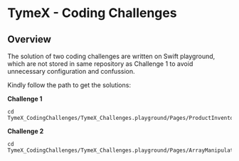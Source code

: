 # TymeX - Coding Challenges

## Overview

The solution of two coding challenges are written on Swift playground, which are not stored in same repository as Challenge 1 to avoid unnecessary configuration and confussion.

Kindly follow the path to get the solutions:

**Challenge 1**
```
cd TymeX_CodingChallenges/TymeX_Challenges.playground/Pages/ProductInventoryManagement.xcplaygroundpage
```

**Challenge 2**
```
cd TymeX_CodingChallenges/TymeX_Challenges.playground/Pages/ArrayManipulation.xcplaygroundpage
```
